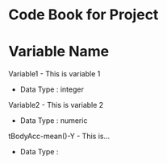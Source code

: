 # Code Book for Project

# Variable Name

Variable1 - This is variable 1
  - Data Type : integer

Variable2 - This is variable 2
  - Data Type : numeric

tBodyAcc-mean()-Y - This is...
  - Data Type :
